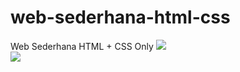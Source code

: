 # web-sederhana-html-css
Web Sederhana HTML + CSS Only
<img src="https://lh3.googleusercontent.com/B3Czhm6R5v5nahmE10RGHCTVqToarLZEb3Fim5f-yH1t5iNb43vQlwSUCwm5-pUvIyfF7nmkeUAHq9HQ-HPQijDKeS5gK7wxAyCtSIVanULssvwVNwvO92LhwkiBVH6lH00iPQ3yDrutowXQGQOhH7fNWMF2msGMwIj_D3b3dLkOrf17sqScOsrOv61wu7ao565_wSCCaHAW3M4Yhxn0a5n1hGgOqDyvLmG3U_pqfcv-0lNxBgOL-ohmOPG7nnaUwF1JBreiKCHVEjIii63YdgYY-AbnQgeDnqK0LHFgRDznTTYDIjWZeFzGxSmNgSP4YmOgSHigOMpdtjhU0zIK5NlUY-CgrVsC7ipgCRsJonR-JVVwN056oWCJvuDYYavcgmNcy_KQVUCWRMO19sgFzIYb0_cmfmeLv-rd7uRSO941DHKrhaPj4zqdb0mMgBaKSCYsFXJpikTWGvOgklK4FaKCapr3HdLH7YeOCfyzlCeT1dDXuiD136Ivd0Qo7LNvDjwWqMC2LO41FtK3FYri4OjWMuHaN4naJXc1PzPannidvVDpKg_yugLQs_3Oqsbd_PTJ8dgG863plKFfY5AbXwcRRP5RL4CG2gA3xbHxC3pzFuafmJ7Aqy_dojzwhomruTvp9aqujrhH3lmEo0PGWDzqBss4jfQNi4IRS847H3fm5aj3lTCDhCEutE8BxANn22XboRcW5BjuL6Sl7K0pgGbBaVyRgXp2cfozBpaVunwk_Qeg3CwVdvrnlLHzjpNLQyvuCYhTZ6LqtZbZ_eaTdHBN6Ds48ZzNlEPK=w1341-h635-no?authuser=0">
<br>
<img src="https://lh3.googleusercontent.com/2HNpoC0xzWR9-rz-QL8-hRAGjlVEVVCrihXmazF5HEC7t92dxFRc4y5NDWr6bfxJ5bT3pGnqkBuQuR__u94Wt6K04sR2emORcQVLtSjPGbLgY84UaAz7vlyxjb2J1oKP_Fz6He-QK-7Oli2S6jL0naYERQqLwkagQn5qQaD_iiiCcvMsSXmGhnM8TPdzCfR7K7xUod_mek3O1wYaUgtO3-NybZi6e_khTlAkS46b-VLTLPc312WjrZS4f-b9GvbUksb42RWRRihuvWTYLfgHzijZt8O-J5FJPV_xGDCeLtqjbOKcH4PARVNF87VdD1Htkh2p6Pz1NCMPyBVQxk3aHqzDbN83k1H8P9FmtmS1FBeqblac6mqCtp8yFM9Bq_CNfKUwLxySSG8x_Q3pmw64AKIcbeLzF44wVQ4fDWxpUvLYz8yeTQHOBwuCxBU3JkrZHxaPx7qHPfxvi1kzgqNRbNbrR64ApY8sbqK_UNR3FNSkEyERFA-T-10qgdT_HGtiVwCQ6YaHKQyaknLJpsM54JRSoLGSg_JRmzHZodpn-wCAvjAE-C8jLfZE5bi_WQlnZ48teaGII1QR44_ZmLjdbplDzibQ8bbjwD3uK6OnLUwSmWi1pcz96TRq6ubzP5ybczIcBmQJ1TdR6QRPNxy31O520OBmE5eU4MR_ZN7mh4Sw3--gs1cdx1h1oRE633AqV_4gVMaD79DRoevP1BlY9eGh25hMPhhYHA8RnaY1IGxHfS-Ot-FXzS4o_QR4Kwo1ftfvaWwqdfBc5-sQqpW4RrqDxBRFAgWl2S89=w1341-h635-no?authuser=0">
